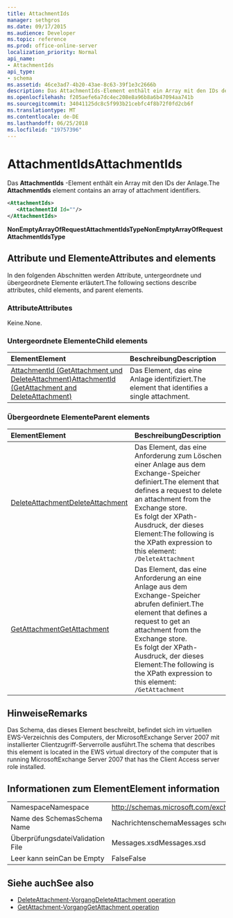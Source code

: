 ```yaml
---
title: AttachmentIds
manager: sethgros
ms.date: 09/17/2015
ms.audience: Developer
ms.topic: reference
ms.prod: office-online-server
localization_priority: Normal
api_name:
- AttachmentIds
api_type:
- schema
ms.assetid: 46ce3ad7-4b20-43ae-8c63-39f1e3c2666b
description: Das AttachmentIds-Element enthält ein Array mit den IDs der Anlage.
ms.openlocfilehash: f205aefe6a7dc4ec208e8a96b8a6b47094aa741b
ms.sourcegitcommit: 34041125dc8c5f993b21cebfc4f8b72f0fd2cb6f
ms.translationtype: MT
ms.contentlocale: de-DE
ms.lasthandoff: 06/25/2018
ms.locfileid: "19757396"
---
```

# <a name="attachmentids"></a><span data-ttu-id="7d5fc-103">AttachmentIds</span><span class="sxs-lookup"><span data-stu-id="7d5fc-103">AttachmentIds</span></span>

<span data-ttu-id="7d5fc-104">Das **AttachmentIds** -Element enthält ein Array mit den IDs der Anlage.</span><span class="sxs-lookup"><span data-stu-id="7d5fc-104">The **AttachmentIds** element contains an array of attachment identifiers.</span></span> 
  
```xml
<AttachmentIds>
   <AttachmentId Id=""/>
</AttachmentIds>
```

 <span data-ttu-id="7d5fc-105">**NonEmptyArrayOfRequestAttachmentIdsType**</span><span class="sxs-lookup"><span data-stu-id="7d5fc-105">**NonEmptyArrayOfRequestAttachmentIdsType**</span></span>
## <a name="attributes-and-elements"></a><span data-ttu-id="7d5fc-106">Attribute und Elemente</span><span class="sxs-lookup"><span data-stu-id="7d5fc-106">Attributes and elements</span></span>

<span data-ttu-id="7d5fc-107">In den folgenden Abschnitten werden Attribute, untergeordnete und übergeordnete Elemente erläutert.</span><span class="sxs-lookup"><span data-stu-id="7d5fc-107">The following sections describe attributes, child elements, and parent elements.</span></span>
  
### <a name="attributes"></a><span data-ttu-id="7d5fc-108">Attribute</span><span class="sxs-lookup"><span data-stu-id="7d5fc-108">Attributes</span></span>

<span data-ttu-id="7d5fc-109">Keine.</span><span class="sxs-lookup"><span data-stu-id="7d5fc-109">None.</span></span>
  
### <a name="child-elements"></a><span data-ttu-id="7d5fc-110">Untergeordnete Elemente</span><span class="sxs-lookup"><span data-stu-id="7d5fc-110">Child elements</span></span>

|<span data-ttu-id="7d5fc-111">**Element**</span><span class="sxs-lookup"><span data-stu-id="7d5fc-111">**Element**</span></span>|<span data-ttu-id="7d5fc-112">**Beschreibung**</span><span class="sxs-lookup"><span data-stu-id="7d5fc-112">**Description**</span></span>|
|:-----|:-----|
|[<span data-ttu-id="7d5fc-113">AttachmentId (GetAttachment und DeleteAttachment)</span><span class="sxs-lookup"><span data-stu-id="7d5fc-113">AttachmentId (GetAttachment and DeleteAttachment)</span></span>](attachmentid-getattachment-and-deleteattachment.md) <br/> |<span data-ttu-id="7d5fc-114">Das Element, das eine Anlage identifiziert.</span><span class="sxs-lookup"><span data-stu-id="7d5fc-114">The element that identifies a single attachment.</span></span>  <br/> |
   
### <a name="parent-elements"></a><span data-ttu-id="7d5fc-115">Übergeordnete Elemente</span><span class="sxs-lookup"><span data-stu-id="7d5fc-115">Parent elements</span></span>

|<span data-ttu-id="7d5fc-116">**Element**</span><span class="sxs-lookup"><span data-stu-id="7d5fc-116">**Element**</span></span>|<span data-ttu-id="7d5fc-117">**Beschreibung**</span><span class="sxs-lookup"><span data-stu-id="7d5fc-117">**Description**</span></span>|
|:-----|:-----|
|[<span data-ttu-id="7d5fc-118">DeleteAttachment</span><span class="sxs-lookup"><span data-stu-id="7d5fc-118">DeleteAttachment</span></span>](deleteattachment.md) <br/> |<span data-ttu-id="7d5fc-119">Das Element, das eine Anforderung zum Löschen einer Anlage aus dem Exchange-Speicher definiert.</span><span class="sxs-lookup"><span data-stu-id="7d5fc-119">The element that defines a request to delete an attachment from the Exchange store.</span></span>  <br/> <span data-ttu-id="7d5fc-120">Es folgt der XPath-Ausdruck, der dieses Element:</span><span class="sxs-lookup"><span data-stu-id="7d5fc-120">The following is the XPath expression to this element:</span></span>  <br/>  `/DeleteAttachment` <br/> |
|[<span data-ttu-id="7d5fc-121">GetAttachment</span><span class="sxs-lookup"><span data-stu-id="7d5fc-121">GetAttachment</span></span>](getattachment.md) <br/> |<span data-ttu-id="7d5fc-122">Das Element, das eine Anforderung an eine Anlage aus dem Exchange-Speicher abrufen definiert.</span><span class="sxs-lookup"><span data-stu-id="7d5fc-122">The element that defines a request to get an attachment from the Exchange store.</span></span>  <br/> <span data-ttu-id="7d5fc-123">Es folgt der XPath-Ausdruck, der dieses Element:</span><span class="sxs-lookup"><span data-stu-id="7d5fc-123">The following is the XPath expression to this element:</span></span>  <br/>  `/GetAttachment` <br/> |
   
## <a name="remarks"></a><span data-ttu-id="7d5fc-124">Hinweise</span><span class="sxs-lookup"><span data-stu-id="7d5fc-124">Remarks</span></span>

<span data-ttu-id="7d5fc-125">Das Schema, das dieses Element beschreibt, befindet sich im virtuellen EWS-Verzeichnis des Computers, der MicrosoftExchange Server 2007 mit installierter Clientzugriff-Serverrolle ausführt.</span><span class="sxs-lookup"><span data-stu-id="7d5fc-125">The schema that describes this element is located in the EWS virtual directory of the computer that is running MicrosoftExchange Server 2007 that has the Client Access server role installed.</span></span>
  
## <a name="element-information"></a><span data-ttu-id="7d5fc-126">Informationen zum Element</span><span class="sxs-lookup"><span data-stu-id="7d5fc-126">Element information</span></span>

|||
|:-----|:-----|
|<span data-ttu-id="7d5fc-127">Namespace</span><span class="sxs-lookup"><span data-stu-id="7d5fc-127">Namespace</span></span>  <br/> |http://schemas.microsoft.com/exchange/services/2006/messages  <br/> |
|<span data-ttu-id="7d5fc-128">Name des Schemas</span><span class="sxs-lookup"><span data-stu-id="7d5fc-128">Schema Name</span></span>  <br/> |<span data-ttu-id="7d5fc-129">Nachrichtenschema</span><span class="sxs-lookup"><span data-stu-id="7d5fc-129">Messages schema</span></span>  <br/> |
|<span data-ttu-id="7d5fc-130">Überprüfungsdatei</span><span class="sxs-lookup"><span data-stu-id="7d5fc-130">Validation File</span></span>  <br/> |<span data-ttu-id="7d5fc-131">Messages.xsd</span><span class="sxs-lookup"><span data-stu-id="7d5fc-131">Messages.xsd</span></span>  <br/> |
|<span data-ttu-id="7d5fc-132">Leer kann sein</span><span class="sxs-lookup"><span data-stu-id="7d5fc-132">Can be Empty</span></span>  <br/> |<span data-ttu-id="7d5fc-133">False</span><span class="sxs-lookup"><span data-stu-id="7d5fc-133">False</span></span>  <br/> |
   
## <a name="see-also"></a><span data-ttu-id="7d5fc-134">Siehe auch</span><span class="sxs-lookup"><span data-stu-id="7d5fc-134">See also</span></span>

- [<span data-ttu-id="7d5fc-135">DeleteAttachment-Vorgang</span><span class="sxs-lookup"><span data-stu-id="7d5fc-135">DeleteAttachment operation</span></span>](deleteattachment-operation.md)
- [<span data-ttu-id="7d5fc-136">GetAttachment-Vorgang</span><span class="sxs-lookup"><span data-stu-id="7d5fc-136">GetAttachment operation</span></span>](getattachment-operation.md)

